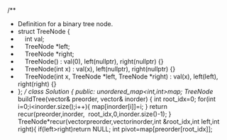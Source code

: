 /**
* Definition for a binary tree node.
* struct TreeNode {
*     int val;
*     TreeNode *left;
*     TreeNode *right;
*     TreeNode() : val(0), left(nullptr), right(nullptr) {}
*     TreeNode(int x) : val(x), left(nullptr), right(nullptr) {}
*     TreeNode(int x, TreeNode *left, TreeNode *right) : val(x), left(left), right(right) {}
* };
*/
class Solution {
public:
unordered_map<int,int>map;
TreeNode* buildTree(vector<int>& preorder, vector<int>& inorder) {
int root_idx=0;
for(int i=0;i<inorder.size();i++){
map[inorder[i]]=i;
}
return recur(preorder,inorder,  root_idx,0,inorder.size()-1);
}
TreeNode*recur(vector<int>preorder,vector<int>inorder,int &root_idx,int left,int right){
if(left>right)return NULL;
int pivot=map[preorder[root_idx]];